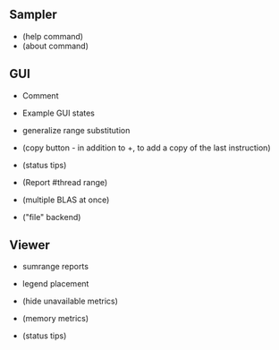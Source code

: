 Sampler
-------
* (help command)
* (about command)


GUI
---
* Comment
* Example GUI states
* generalize range substitution

* (copy button - in addition to +, to add a copy of the last instruction) 
* (status tips)
* (Report #thread range)
* (multiple BLAS at once)
* ("file" backend)


Viewer
------
* sumrange reports
* legend placement

* (hide unavailable metrics)
* (memory metrics)
* (status tips)
